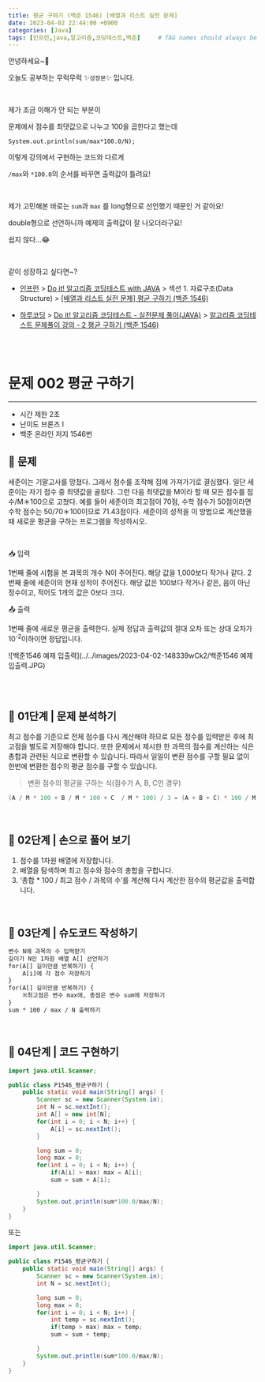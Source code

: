 ```yaml
---
title: 평균 구하기 (백준 1546) [배열과 리스트 실전 문제] 
date: 2023-04-02 22:44:00 +0900
categories: [Java]
tags: [인프런,java,알고리즘,코딩테스트,백준]     # TAG names should always be lowercase
---
```



안녕하세요~👋

오늘도 공부하는 무럭무럭 ✨`성장몬`✨ 입니다. 

<br>

제가 조금 이해가 안 되는 부분이

문제에서 점수를 최댓값으로 나누고 100을 곱한다고 했는데

`System.out.println(sum/max*100.0/N);` 

이렇게 강의에서 구현하는 코드와 다르게

`/max`와 `*100.0`의 순서를 바꾸면 출력값이 틀려요!

<br>

제가 고민해본 바로는 `sum`과 `max` 를 long형으로 선언했기 때문인 거 같아요!

double형으로 선언하니까 예제의 출력값이 잘 나오더라구요!

쉽지 않다...😂

<br>

같이 성장하고 싶다면~?

+ [인프런](https://www.inflearn.com/) > [Do it! 알고리즘 코딩테스트 with JAVA](https://inf.run/kZnd) > 섹션 1. 자료구조(Data Structure) > [[배열과 리스트 실전 문제] 평균 구하기 (백준 1546)](https://www.inflearn.com/course/lecture?courseSlug=%EB%91%90%EC%9E%87-%EC%95%8C%EA%B3%A0%EB%A6%AC%EC%A6%98-%EC%BD%94%EB%94%A9%ED%85%8C%EC%8A%A4%ED%8A%B8-%EC%9E%90%EB%B0%94&unitId=148339)

+ [하루코딩](https://www.youtube.com/@codingtest) > [Do it! 알고리즘 코딩테스트 - 실전문제 풀이(JAVA)](https://youtube.com/playlist?list=PLFgS-xIWwNVU_qgeg7wz_aMCk22YppiC6) > [알고리즘 코딩테스트 문제풀이 강의 - 2 평균 구하기 (백준 1546)](https://youtu.be/31Z1tH5frYY)

<br>

<br>

# 문제 002 평균 구하기

---

- 시간 제한 2초
- 난이도 브론즈 Ⅰ
- 백준 온라인 저지 1546번



## 📝 **문제**

세준이는 기말고사를 망쳤다. 그래서 점수를 조작해 집에 가져가기로 결심했다. 일단 세준이는 자기 점수 중 최댓값을 골랐다. 그런 다음 최댓값을 M이라 할 때 모든 점수를 점수/M＊100으로 고쳤다. 예를 들어 세준이의 최고점이 70점, 수학 점수가 50점이라면 수학 점수는 50/70＊100이므로 71.43점이다. 세준이의 성적을 이 방법으로 계산했을 때 새로운 평균을 구하는 프로그램을 작성하시오.

<br>

📥 입력

1번째 줄에 시험을 본 과목의 개수 N이 주어진다. 해당 값을 1,000보다 작거나 같다. 2번째 줄에 세준이의 현재 성적이 주어진다. 해당 값은 100보다 작거나 같은, 음이 아닌 정수이고, 적어도 1개의 값은 0보다 크다.

📤 출력

1번째 줄에 새로운 평균을 출력한다. 실제 정답과 출력값의 절대 오차 또는 상대 오차가 10<sup>-2</sup>이하이면 정답입니다.



![백준1546 예제 입출력](../../images/2023-04-02-148339wCk2/백준1546 예제 입출력.JPG)

<br>

<br>

## 💙 01단계 | 문제 분석하기

최고 점수를 기준으로 전체 점수를 다시 계산해야 하므로 모든 정수를 입력받은 후에 최고점을 별도로 저장해야 합니다. 또한 문제에서 제시한 한 과목의 점수를 계산하는 식은 총합과 관련된 식으로 변환할 수 있습니다. 따라서 일일이 변환 점수를 구할 필요 없이 한번에 변환한 점수의 평균 점수를 구할 수 있습니다.

> 변환 점수의 평균을 구하는 식(점수가 A, B, C인 경우)

```java
(A / M * 100 + B / M * 100 + C  / M * 100) / 3 = (A + B + C) * 100 / M / 3
```



<br>

## 💙 02단계 | 손으로 풀어 보기

1. 점수를 1차원 배열에 저장합니다.
2. 배열을 탐색하며 최고 점수와 점수의 총합을 구합니다.
3. ‘총합 * 100 / 최고 점수 / 과목의 수’를 계산해 다시 계산한 점수의 평균값을 출력합니다.

<br>

## 💙 03단계 | 슈도코드 작성하기

```tex
변수 N에 과목의 수 입력받기
길이가 N인 1차원 배열 A[] 선언하기
for(A[] 길이만큼 반복하기) {
	A[i]에 각 점수 저장하기
}
for(A[] 길이만큼 반복하기) {
	※최고점은 변수 max에, 총점은 변수 sum에 저장하기
}
sum * 100 / max / N 출력하기
```

<br>

## 💙 04단계 | 코드 구현하기

```java
import java.util.Scanner;

public class P1546_평균구하기 {
    public static void main(String[] args) {
        Scanner sc = new Scanner(System.in);
        int N = sc.nextInt();
        int A[] = new int[N];
        for(int i = 0; i < N; i++) {
            A[i] = sc.nextInt();
        }

        long sum = 0;
        long max = 0;
        for(int i = 0; i < N; i++) {
            if(A[i] > max) max = A[i];
            sum = sum + A[i];

        }
        System.out.println(sum*100.0/max/N);
    }
}
```

 또는

```java
import java.util.Scanner;

public class P1546_평균구하기 {
    public static void main(String[] args) {
        Scanner sc = new Scanner(System.in);
        int N = sc.nextInt();

        long sum = 0;
        long max = 0;
        for(int i = 0; i < N; i++) {
            int temp = sc.nextInt();
            if(temp > max) max = temp;
            sum = sum + temp;

        }
        System.out.println(sum*100.0/max/N);
    }
}
```

<br>

<br>

<br>